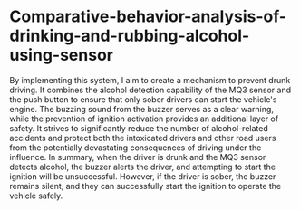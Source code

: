 # Comparative-behavior-analysis-of-drinking-and-rubbing-alcohol-using-sensor

By implementing this system, I aim to create a mechanism to prevent drunk driving. It combines the alcohol 
detection capability of the MQ3 sensor and the push button to ensure that only sober drivers can start the 
vehicle's engine. The buzzing sound from the buzzer serves as a clear warning, while the prevention of 
ignition activation provides an additional layer of safety. It strives to significantly reduce the number of 
alcohol-related accidents and protect both the intoxicated drivers and other road users from the potentially 
devastating consequences of driving under the influence. In summary, when the driver is drunk and the MQ3 
sensor detects alcohol, the buzzer alerts the driver, and attempting to start the ignition will be unsuccessful. 
However, if the driver is sober, the buzzer remains silent, and they can successfully start the ignition to 
operate the vehicle safely.
